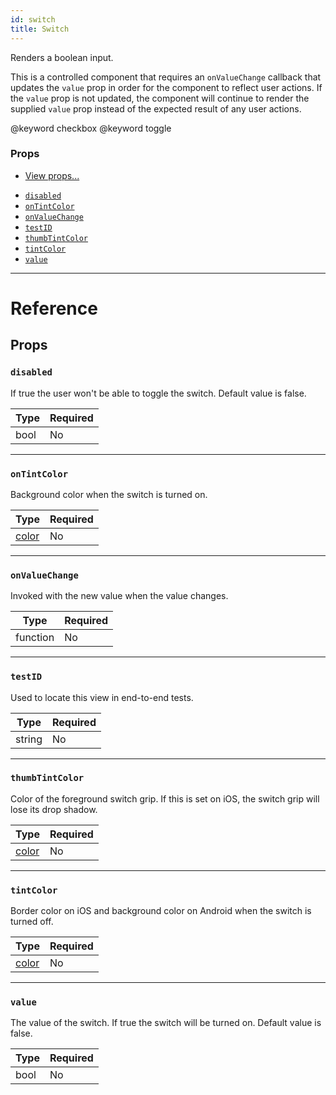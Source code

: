 ```yaml
---
id: switch
title: Switch
---
```


Renders a boolean input.

This is a controlled component that requires an `onValueChange` callback that updates the `value` prop in order for the component to reflect user actions. If the `value` prop is not updated, the component will continue to render the supplied `value` prop instead of the expected result of any user actions.

@keyword checkbox @keyword toggle

### Props

* [View props...](view.md#props)

- [`disabled`](switch.md#disabled)
- [`onTintColor`](switch.md#ontintcolor)
- [`onValueChange`](switch.md#onvaluechange)
- [`testID`](switch.md#testid)
- [`thumbTintColor`](switch.md#thumbtintcolor)
- [`tintColor`](switch.md#tintcolor)
- [`value`](switch.md#value)

---

# Reference

## Props

### `disabled`

If true the user won't be able to toggle the switch. Default value is false.

| Type | Required |
| ---- | -------- |
| bool | No       |

---

### `onTintColor`

Background color when the switch is turned on.

| Type               | Required |
| ------------------ | -------- |
| [color](colors.md) | No       |

---

### `onValueChange`

Invoked with the new value when the value changes.

| Type     | Required |
| -------- | -------- |
| function | No       |

---

### `testID`

Used to locate this view in end-to-end tests.

| Type   | Required |
| ------ | -------- |
| string | No       |

---

### `thumbTintColor`

Color of the foreground switch grip. If this is set on iOS, the switch grip will lose its drop shadow.

| Type               | Required |
| ------------------ | -------- |
| [color](colors.md) | No       |

---

### `tintColor`

Border color on iOS and background color on Android when the switch is turned off.

| Type               | Required |
| ------------------ | -------- |
| [color](colors.md) | No       |

---

### `value`

The value of the switch. If true the switch will be turned on. Default value is false.

| Type | Required |
| ---- | -------- |
| bool | No       |

